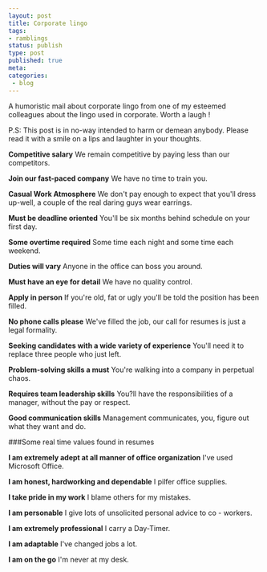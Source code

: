 ```yaml
---
layout: post
title: Corporate lingo
tags:
- ramblings
status: publish
type: post
published: true
meta:
categories:
 - blog
---
```

A humoristic mail about corporate lingo from one of my esteemed colleagues about the lingo used in corporate. Worth a laugh !

P.S: This post is in no-way intended to harm or demean anybody. Please read it with a smile on a lips and laughter in your thoughts.

**Competitive salary**
We remain competitive by paying less than our competitors.    

**Join our fast-paced company** We have no time to train you.    

**Casual Work Atmosphere** We don't pay enough to expect that you'll dress up-well, a couple of the real daring guys wear earrings.    

**Must be deadline oriented**    You'll be six months behind schedule on your first day.    

**Some overtime required**
Some time each night and some time each weekend.

**Duties will vary**
Anyone in the office can boss you around.    

**Must have an eye for detail**
We have no quality control.    

**Apply in person**
If you're old, fat or ugly you'll be told the position has been filled.    

**No phone calls please**
We've filled the job, our call for resumes is just a legal formality.    

**Seeking candidates with a wide variety of experience**
You'll need it to replace three people who just left.    

**Problem-solving skills a must**
You're walking into a company in perpetual chaos.    

**Requires team leadership skills**
You?ll have the responsibilities of a manager, without the pay or respect.    

**Good communication skills**
Management communicates, you, figure out what they want and do.


###Some real time values found in resumes

**I am extremely adept at all manner of office organization**
I've used Microsoft Office.

**I am honest, hardworking and dependable**
I pilfer office supplies.    

**I take pride in my work**
I blame others for my mistakes.    

**I am personable** 
I give lots of unsolicited personal advice to co - workers.    

**I am extremely professional**
I carry a Day-Timer.    

**I am adaptable**
I've changed jobs a lot.    

**I am on the go**
I'm never at my desk.